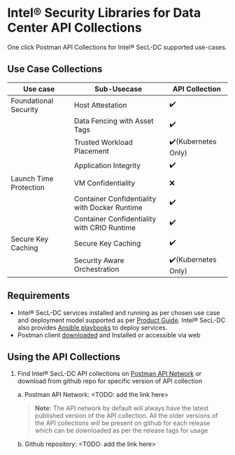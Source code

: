 # Intel® Security Libraries for Data Center API Collections	

One click Postman API Collections for Intel® SecL-DC supported use-cases.


## Use Case Collections

| Use case               | Sub-Usecase                           | API Collection      |
| ---------------------- | ------------------------------------- | --------------------|
| Foundational Security  | Host Attestation                      | ✔️                  |
|                        | Data Fencing  with Asset Tags         | ✔️                  |
|                        | Trusted Workload Placement            | ✔️(Kubernetes Only) |
|                        | Application Integrity                 | ✔️                  |
| Launch Time Protection | VM Confidentiality                    | ❌                  |
|                        | Container Confidentiality with Docker Runtime | ✔️           
|                        | Container Confidentiality with CRIO Runtime | ✔️            |
| Secure Key Caching     | Secure Key Caching                    | ✔️                  |
|                        | Security Aware Orchestration          | ✔️(Kubernetes Only) |



## Requirements

* Intel® SecL-DC services installed and running as per chosen use case and deployment model supported as per [Product Guide]([https://01.org/intel-secl/documentation/intel%C2%AE-secl-dc-product-guide](https://01.org/intel-secl/documentation/intel®-secl-dc-product-guide)). Intel® SecL-DC also provides [Ansible playbooks]() to deploy services.
* Postman client [downloaded](https://www.postman.com/downloads/) and Installed or accessible via web



## Using the API Collections

1. Find Intel® SecL-DC API collections on [Postman API Network](https://explore.postman.com/) or download from github repo for specific version of API collection

   a. Postman API Network: <TODO: add the link here>
   > **Note:** The API network by default will always have the latest published version of the API collection. All the older versions of the API collections
     will be present on github for each release which can be downloaded as per the release tags for usage
     
   b. Github repository: <TODO: add the link here>
   
   
